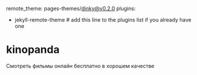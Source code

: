 remote_theme: pages-themes/dinky@v0.2.0
plugins:
- jekyll-remote-theme # add this line to the plugins list if you already have one

# kinopanda
Смотреть фильмы онлайн бесплатно в хорошем качестве
